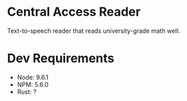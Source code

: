 # Central Access Reader

Text-to-speech reader that reads university-grade math well.

# Dev Requirements

* Node: 9.6.1
* NPM: 5.6.0
* Rust: ?